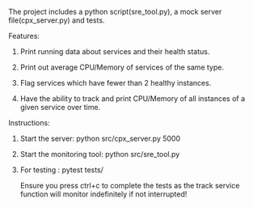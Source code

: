 The project includes a python script(sre_tool.py), a mock server file(cpx_server.py) and tests.

Features:
1. Print running data about services and their health status. 

2. Print out average CPU/Memory of services of the same type.

3. Flag services which have fewer than 2 healthy instances.

4. Have the ability to track and print CPU/Memory of all instances of a given service over time.

Instructions:

1. Start the server: 
    python src/cpx_server.py 5000

2. Start the monitoring tool:
    python src/sre_tool.py 

3. For testing :
    pytest tests/

    Ensure you press ctrl+c to complete the tests as the track service function will monitor indefinitely if not interrupted!
